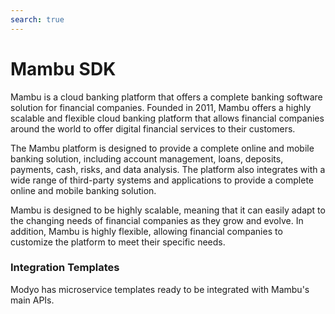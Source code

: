```yaml
---
search: true
---
```


# Mambu SDK

Mambu is a cloud banking platform that offers a complete banking software solution for financial companies. Founded in 2011, Mambu offers a highly scalable and flexible cloud banking platform that allows financial companies around the world to offer digital financial services to their customers.

The Mambu platform is designed to provide a complete online and mobile banking solution, including account management, loans, deposits, payments, cash, risks, and data analysis. The platform also integrates with a wide range of third-party systems and applications to provide a complete online and mobile banking solution.

Mambu is designed to be highly scalable, meaning that it can easily adapt to the changing needs of financial companies as they grow and evolve. In addition, Mambu is highly flexible, allowing financial companies to customize the platform to meet their specific needs.

### Integration Templates
Modyo has microservice templates ready to be integrated with Mambu's main APIs.